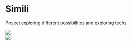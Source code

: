 # Simili
Project exploring different possibilities and exploring techs



<a href="https://github.com/sramitsharma/simili">
  <img align="center" src="https://github-readme-stats.vercel.app/api?username=sramitsharma&show_icons=true&theme=radical" />
</a>
<br>
<a href="https://github.com/sramitsharma/simili">
  <img align="center" src="https://github-readme-stats.vercel.app/api/top-langs/?username=sramitsharma&layout=compact" />
</a>



